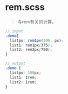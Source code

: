 # rem.scss
> 与rem有关的计算。

```scss
// input
.demo{
  listpx: rem1px(100, px);
  list1: rem1px(375);
  list2: rem2px(750);
}

// output
.demo {
  listpx: 100px;
  list1: 1rem;
  list2: 1rem;
}
```
